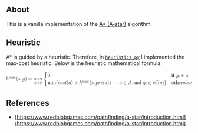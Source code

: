 ## About

This is a vanilla implementation of the [A* (A-star)](https://en.wikipedia.org/wiki/A*_search_algorithm) algorithm.


## Heuristic

A* is guided by a heuristic. Therefore, in [`heuristics.py`](src/heuristics.py) I implemented the max-cost heuristic. Below is the heuristic mathematical formula.

![max-cost](images/max-cost.png)

## References

- [https://www.redblobgames.com/pathfinding/a-star/introduction.html](https://www.redblobgames.com/pathfinding/a-star/introduction.html)